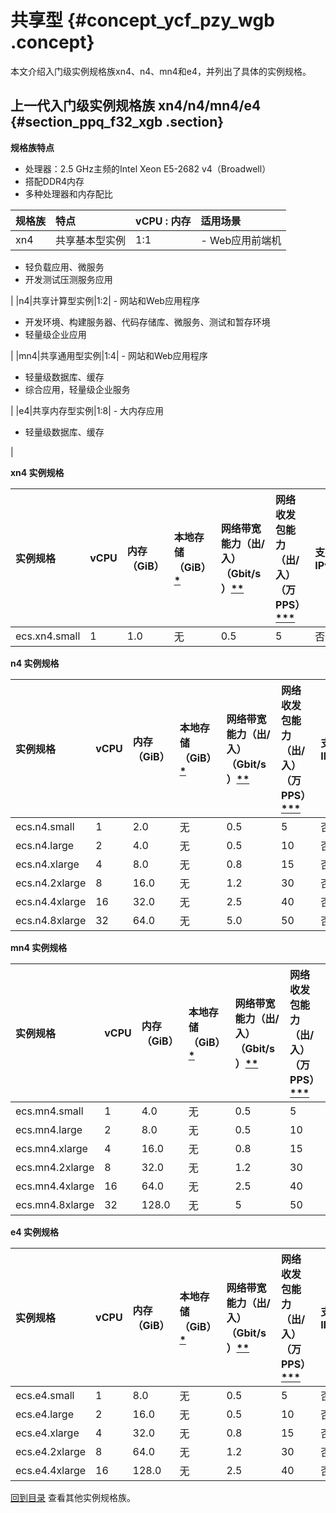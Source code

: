 # 共享型 {#concept_ycf_pzy_wgb .concept}

本文介绍入门级实例规格族xn4、n4、mn4和e4，并列出了具体的实例规格。

## 上一代入门级实例规格族 xn4/n4/mn4/e4 {#section_ppq_f32_xgb .section}

**规格族特点**

-   处理器：2.5 GHz主频的Intel Xeon E5-2682 v4（Broadwell）
-   搭配DDR4内存
-   多种处理器和内存配比

|规格族|特点|vCPU : 内存|适用场景|
|:--|:-|:--------|:---|
|xn4|共享基本型实例|1:1| -   Web应用前端机
-   轻负载应用、微服务
-   开发测试压测服务应用

 |
|n4|共享计算型实例|1:2| -   网站和Web应用程序
-   开发环境、构建服务器、代码存储库、微服务、测试和暂存环境
-   轻量级企业应用

 |
|mn4|共享通用型实例|1:4| -   网站和Web应用程序
-   轻量级数据库、缓存
-   综合应用，轻量级企业服务

 |
|e4|共享内存型实例|1:8| -   大内存应用
-   轻量级数据库、缓存

 |

**xn4 实例规格**

|实例规格|vCPU|内存（GiB）|本地存储（GiB）[\*](cn.zh-CN/实例/实例规格族/实例规格族汇总.md#)|网络带宽能力（出/入）（Gbit/s）[\*\*](cn.zh-CN/实例/实例规格族/实例规格族汇总.md#)|网络收发包能力（出/入）（万PPS）[\*\*\*](cn.zh-CN/实例/实例规格族/实例规格族汇总.md#)|支持IPv6|多队列[\*\*\*\*](cn.zh-CN/实例/实例规格族/实例规格族汇总.md#)|弹性网卡（包括一块主网卡）[\*\*\*\*\*](cn.zh-CN/实例/实例规格族/实例规格族汇总.md#)|
|:---|:---|:------|:-------------------------------|:-------------------------------------------|:--------------------------------------------|:-----|:-------------------------------|:-------------------------------------------|
|ecs.xn4.small|1|1.0|无|0.5|5|否|1|1|

**n4 实例规格**

|实例规格|vCPU|内存（GiB）|本地存储（GiB）[\*](cn.zh-CN/实例/实例规格族/实例规格族汇总.md#)|网络带宽能力（出/入）（Gbit/s）[\*\*](cn.zh-CN/实例/实例规格族/实例规格族汇总.md#)|网络收发包能力（出/入）（万PPS）[\*\*\*](cn.zh-CN/实例/实例规格族/实例规格族汇总.md#)|支持IPv6|多队列[\*\*\*\*](cn.zh-CN/实例/实例规格族/实例规格族汇总.md#)|弹性网卡（包括一块主网卡）[\*\*\*\*\*](cn.zh-CN/实例/实例规格族/实例规格族汇总.md#)|
|:---|:---|:------|:-------------------------------|:-------------------------------------------|:--------------------------------------------|:-----|:-------------------------------|:-------------------------------------------|
|ecs.n4.small|1|2.0|无|0.5|5|否|1|1|
|ecs.n4.large|2|4.0|无|0.5|10|否|1|1|
|ecs.n4.xlarge|4|8.0|无|0.8|15|否|1|2|
|ecs.n4.2xlarge|8|16.0|无|1.2|30|否|1|2|
|ecs.n4.4xlarge|16|32.0|无|2.5|40|否|1|2|
|ecs.n4.8xlarge|32|64.0|无|5.0|50|否|1|2|

**mn4 实例规格**

|实例规格|vCPU|内存（GiB）|本地存储（GiB）[\*](cn.zh-CN/实例/实例规格族/实例规格族汇总.md#)|网络带宽能力（出/入）（Gbit/s）[\*\*](cn.zh-CN/实例/实例规格族/实例规格族汇总.md#)|网络收发包能力（出/入）（万PPS）[\*\*\*](cn.zh-CN/实例/实例规格族/实例规格族汇总.md#)|支持IPv6|多队列[\*\*\*\*](cn.zh-CN/实例/实例规格族/实例规格族汇总.md#)|弹性网卡（包括一块主网卡）[\*\*\*\*\*](cn.zh-CN/实例/实例规格族/实例规格族汇总.md#)|
|:---|:---|:------|:-------------------------------|:-------------------------------------------|:--------------------------------------------|:-----|:-------------------------------|:-------------------------------------------|
|ecs.mn4.small|1|4.0|无|0.5|5|否|1|1|
|ecs.mn4.large|2|8.0|无|0.5|10|否|1|1|
|ecs.mn4.xlarge|4|16.0|无|0.8|15|否|1|2|
|ecs.mn4.2xlarge|8|32.0|无|1.2|30|否|1|2|
|ecs.mn4.4xlarge|16|64.0|无|2.5|40|否|1|2|
|ecs.mn4.8xlarge|32|128.0|无|5|50|否|2|8|

**e4 实例规格**

|实例规格|vCPU|内存（GiB）|本地存储（GiB）[\*](cn.zh-CN/实例/实例规格族/实例规格族汇总.md#)|网络带宽能力（出/入）（Gbit/s）[\*\*](cn.zh-CN/实例/实例规格族/实例规格族汇总.md#)|网络收发包能力（出/入）（万PPS）[\*\*\*](cn.zh-CN/实例/实例规格族/实例规格族汇总.md#)|支持IPv6|多队列[\*\*\*\*](cn.zh-CN/实例/实例规格族/实例规格族汇总.md#)|弹性网卡（包括一块主网卡）[\*\*\*\*\*](cn.zh-CN/实例/实例规格族/实例规格族汇总.md#)|
|:---|:---|:------|:-------------------------------|:-------------------------------------------|:--------------------------------------------|:-----|:-------------------------------|:-------------------------------------------|
|ecs.e4.small|1|8.0|无|0.5|5|否|1|1|
|ecs.e4.large|2|16.0|无|0.5|10|否|1|1|
|ecs.e4.xlarge|4|32.0|无|0.8|15|否|1|2|
|ecs.e4.2xlarge|8|64.0|无|1.2|30|否|1|3|
|ecs.e4.4xlarge|16|128.0|无|2.5|40|否|1|8|

[回到目录](cn.zh-CN/实例/实例规格族/实例规格族汇总.md#) 查看其他实例规格族。

